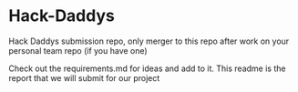 # Hack-Daddys
Hack Daddys submission repo, only merger to this repo after work on your personal team repo (if you have one)

Check out the requirements.md for ideas and add to it.
This readme is the report that we will submit for our project
